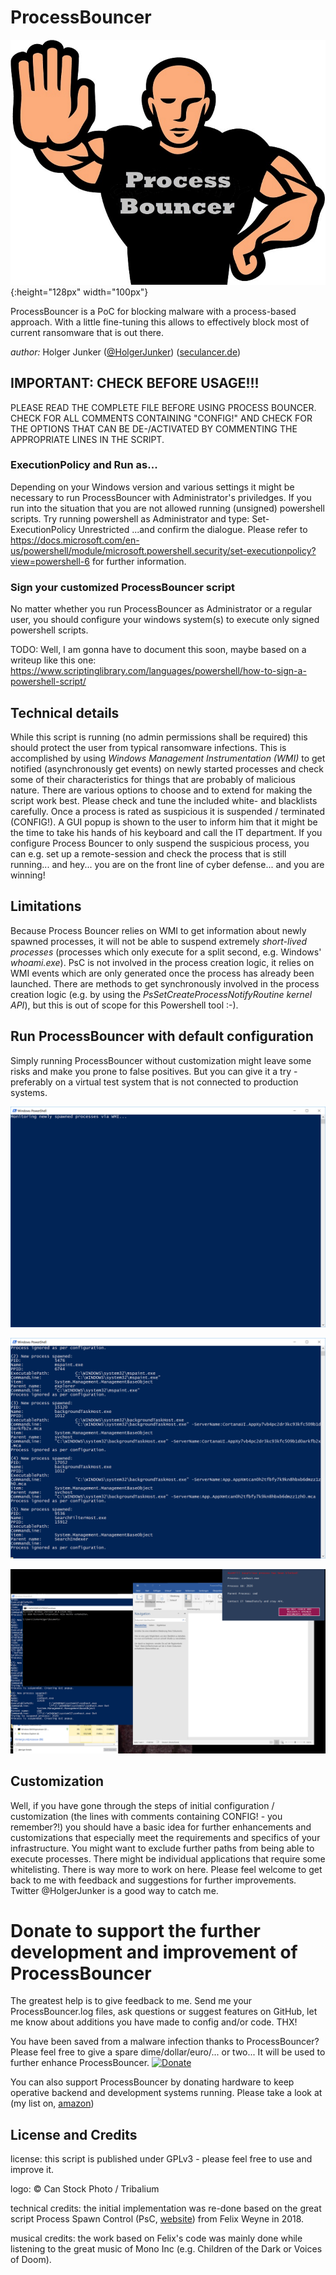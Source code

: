 # ProcessBouncer
![ProcessBouncer Logo](./pblogo.png){:height="128px" width="100px"}

ProcessBouncer is a PoC for blocking malware with a process-based approach. With a little fine-tuning this allows to effectively block most of current ransomware that is out there.

_author:_ Holger Junker ([@HolgerJunker](https://twitter.com/HolgerJunker)) ([seculancer.de](http://www.seculancer.de))

## IMPORTANT: CHECK BEFORE USAGE!!!

PLEASE READ THE COMPLETE FILE BEFORE USING PROCESS BOUNCER. CHECK FOR ALL COMMENTS CONTAINING "CONFIG!" AND CHECK FOR THE OPTIONS THAT CAN BE DE-/ACTIVATED BY COMMENTING THE APPROPRIATE LINES IN THE SCRIPT.

### ExecutionPolicy and Run as...
Depending on your Windows version and various settings it might be necessary to run ProcessBouncer with Administrator's priviledges. If you run into the situation that you are not allowed running (unsigned) powershell scripts. Try running powershell as Administrator and type:
	Set-ExecutionPolicy Unrestricted
	...and confirm the dialogue.
Please refer to https://docs.microsoft.com/en-us/powershell/module/microsoft.powershell.security/set-executionpolicy?view=powershell-6 for further information.

### Sign your customized ProcessBouncer script
No matter whether you run ProcessBouncer as Administrator or a regular user, you should configure your windows system(s) to execute only signed powershell scripts.

TODO: Well, I am gonna have to document this soon, maybe based on a writeup like this one: https://www.scriptinglibrary.com/languages/powershell/how-to-sign-a-powershell-script/

## Technical details
While this script is running (no admin permissions shall be required) this should protect the user from typical ransomware infections. This is accomplished by using _Windows Management Instrumentation (WMI)_ to get notified (asynchronously get events) on newly started processes and check some of their characteristics for things that are probably of malicious nature. There are various options to choose and to extend for making the script work best. Please check and tune the included white- and blacklists carefully. Once a process is rated as suspicious it is suspended / terminated (CONFIG!). A GUI popup is shown to the user to inform him that it might be the time to take his hands of his keyboard and call the IT department. If you configure Process Bouncer to only suspend the suspicious process, you can e.g. set up a remote-session and check the process that is still running... and hey... you are on the front line of cyber defense... and you are winning!

## Limitations

Because Process Bouncer relies on WMI to get information about newly spawned processes, it will not be able to suspend extremely _short-lived processes_ (processes which only execute for a split second, e.g. Windows' _whoami.exe_). PsC is not involved in the process creation logic, it relies on 
WMI events which are only generated once the process has already been launched. There are methods to get synchronously involved in the process creation logic (e.g. by using the _PsSetCreateProcessNotifyRoutine kernel API_), but this is out of scope for this Powershell tool :-).

## Run ProcessBouncer with default configuration

Simply running ProcessBouncer without customization might leave some risks and make you prone to false positives. But you can give it a try - preferably on a virtual test system that is not connected to production systems.

![Starting ProcessBouncer powershell script](./pb-starting.png)  

![ProcessBouncer reacting on some processes created on the system](./pb-started.png?raw=true)

![ProcessBouncer has blocked a malicious process started from an MS office application](./pb-inaction.png?raw=true)

## Customization
Well, if you have gone through the steps of initial configuration / customization (the lines with comments containing CONFIG! - you remember?!) you should have a basic idea for further enhancements and customizations that especially meet the requirements and specifics of your infrastructure. You might want to exclude further paths from being able to execute processes. There might be individual applications that require some whitelisting. There is way more to work on here. Please feel welcome to get back to me with feedback and suggestions for further improvements. Twitter @HolgerJunker is a good way to catch me.

# Donate to support the further development and improvement of ProcessBouncer
The greatest help is to give feedback to me. Send me your ProcessBouncer.log files, ask questions or suggest features on GitHub, let me know about additions you have made to config and/or code. THX!

You have been saved from a malware infection thanks to ProcessBouncer? Please feel free to give a spare dime/dollar/euro/... or two... It will be used to further enhance ProcessBouncer.
[![Donate](https://img.shields.io/badge/Donate-PayPal-green.svg)](https://www.paypal.com/cgi-bin/webscr?cmd=_s-xclick&hosted_button_id=WLC2SHZL6SPNY)

You can also support ProcessBouncer by donating hardware to keep operative backend and development systems running. Please take a look at (my list on, [amazon](https://www.amazon.de/hz/wishlist/ls/2FD1Z75K43I7M?ref_=wl_share))


## License and Credits
license: this script is published under GPLv3 - please feel free to use and improve it.

logo: © Can Stock Photo / Tribalium

technical credits: the initial implementation was re-done based on the great script Process Spawn Control (PsC, [website](https://github.com/felixweyne/ProcessSpawnControl)) from Felix Weyne in 2018.

musical credits: the work based on Felix's code was mainly done while listening to the great music of Mono Inc (e.g. Children of the Dark or Voices of Doom).
